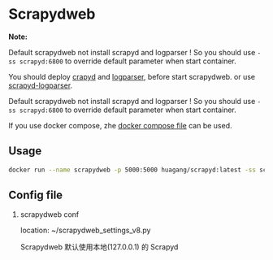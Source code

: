 # Scrapydweb

**Note:**

Default scrapydweb not install scrapyd and logparser ! So you should
use `-ss scrapyd:6800` to override default parameter when start container.

You should deploy [crapyd](https://scrapyd.readthedocs.io/en/stable/) and [logparser](https://github.com/my8100/logparser),
before start scrapydweb. or use [scrapyd-logparser](https://hub.docker.com/r/huagang/scrapyd-logparser).

Default scrapydweb not install scrapyd and logparser ! So you should
use `-ss scrapyd:6800` to override default parameter when start container.

If you use docker compose, zhe [docker compose file](./docker-compose.yml) can be used.

## Usage

```bash
docker run --name scrapydweb -p 5000:5000 huagang/scrapyd:latest -ss scrapyd:6800
```

## Config file

1. scrapydweb conf

    location: ~/scrapydweb_settings_v8.py

    Scrapydweb 默认使用本地(127.0.0.1) 的 Scrapyd
